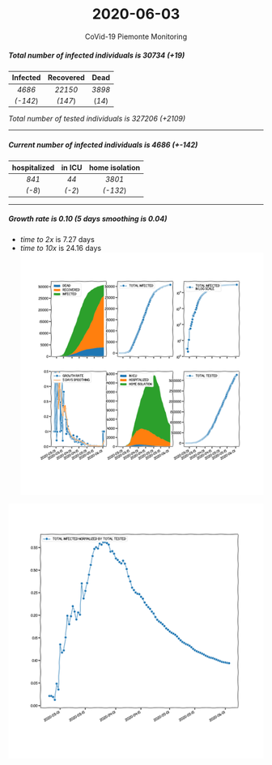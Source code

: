 <div align='center'>

# 2020-06-03
CoVid-19 Piemonte Monitoring
</div>

##### Total number of infected individuals is 30734 (+19)
Infected | Recovered | Dead
:---: | :---: | :---:
*4686* | *22150* | *3898*
*(-142*) | *(147*) | (*14*)

*Total number of tested individuals is 327206 (+2109)*
***
##### Current number of infected individuals is 4686 (+-142)
hospitalized | in ICU | home isolation
:---: | :---: | :---:
*841* |*44* |*3801*
*(-8*) |*(-2*) |*(-132*)
***
##### Growth rate is 0.10 (5 days smoothing is 0.04)
- *time to 2x* is 7.27 days
- *time to 10x* is 24.16 days
![stats][stats]

![infected_normalized][infected_normalized]

[stats]: stats_Piemonte.png
[infected_normalized]: infected_normalized_Piemonte.png
